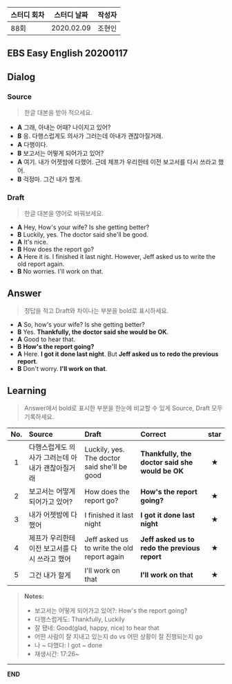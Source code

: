 스터디 회차 | 스터디 날짜 | 작성자
---| ---| ---|
88회  | 2020.02.09  | 조현인 |  

## EBS Easy English 20200117

## Dialog

### Source

> 한글 대본을 받아 적으세요.

* **A** 그래, 아내는 어때? 나이지고 있어?
* **B** 응. 다행스럽게도 의사가 그러는데 아내가 괜찮아질거래.
* **A** 다행이다.
* **B** 보고서는 어떻게 되어가고 있어?  
* **A** 여기. 내가 어젯밤에 다했어. 근데 제프가 우리한테 이전 보고서를 다시 쓰라고 했어.
* **B** 걱정마. 그건 내가 할게.

### Draft

> 한글 대본을 영어로 바꿔보세요.

* **A** Hey, How's your wife? Is she getting better?
* **B** Luckily, yes. The doctor said she'll be good.
* **A** It's nice.
* **B** How does the report go?
* **A** Here it is. I finished it last night. However, Jeff asked us to write the old report again.
* **B** No worries. I'll work on that.

## Answer

> 정답을 적고 Draft와 차이나는 부분을 bold로 표시하세요.

* **A** So, how's your wife? Is she getting better?
* **B** Yes. **Thankfully, the doctor said she would be OK**.
* **A** Good to hear that.
* **B** **How's the report going?**
* **A** Here. **I got it done last night**. But **Jeff asked us to redo the previous report**.
* **B** Don't worry. **I'll work on that**.

## Learning

> Answer에서 bold로 표시한 부분을 한눈에 비교할 수 있게 Source, Draft 모두 기록하세요.

| No. | Source | Draft | Correct | star |
| :---: | :--- | :--- | :--- | :---: |
| 1 | 다행스럽게도 의사가 그러는데 아내가 괜찮아질거래 | Luckily, yes. The doctor said she'll be good | **Thankfully, the doctor said she would be OK** | ★ |
| 2 |  보고서는 어떻게 되어가고 있어? | How does the report go? | **How's the report going?** | ★ |
| 3 | 내가 어젯밤에 다했어 | I finished it last night | **I got it done last night** | ★ |
| 4 | 제프가 우리한테 이전 보고서를 다시 쓰라고 했어 | Jeff asked us to write the old report again | **Jeff asked us to redo the previous report** | ★ |
| 5 | 그건 내가 할게 | I'll work on that  | **I'll work on that**  | ★ |

> **Notes:**
> * 보고서는 어떻게 되어가고 있어?: How's the report going?
> * 다행스럽게도: Thankfully, Luckily
> * 잘 됐네: Good(glad, happy, nice) to hear that
> * 어떤 사람이 잘 지내고 있는지 do vs 어떤 상황이 잘 진행되는지 go
> * 나 ~ 다했다: I got ~ done
> * 재생시간: 17:26~


---

**END**
